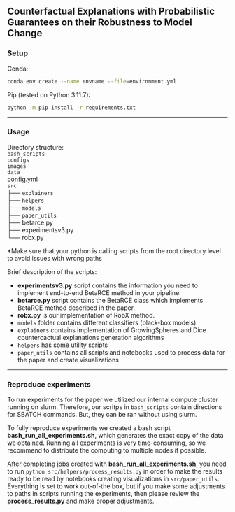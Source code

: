 ## Counterfactual Explanations with Probabilistic Guarantees on their Robustness to Model Change


### Setup
Conda:
```bash
conda env create --name envname --file=environment.yml
```
Pip (tested on Python 3.11.7):
```bash
python -m pip install -r requirements.txt 
```

***
### Usage

Directory structure:   
        `bash_scripts`  
        `configs`  
        `images`  
        `data`   
        config.yml  
        `src`   
        ├── `explainers`  
        ├── `helpers`  
        ├── `models`  
        ├── `paper_utils`  
        ├── betarce.py  
        ├── experimentsv3.py  
        └── robx.py  
  

*Make sure that your python is calling scripts from the root directory level to avoid issues with wrong paths  

Brief description of the scripts:  
- **experimentsv3.py** script contains the information you need to implement end-to-end BetaRCE method in your pipeline.
- **betarce.py** script contains the BetaRCE class which implements BetaRCE method described in the paper.   
- **robx.py** is our implementation of RobX method.  
- `models` folder contains different classifiers (black-box models)
- `explainers` contains implementation of GrowingSpheres and Dice countercactual explanations generation algorithms 
- `helpers` has some utility scripts
- `paper_utils` contains all scripts and notebooks used to process data for the paper and create visualizations 



***
### Reproduce experiments
To run experiments for the paper we utilized our internal compute cluster running on slurm. Therefore, our scritps in `bash_scripts` contain directions for SBATCH commands. But, they can be ran without using slurm.  

To fully reproduce experiments we created a bash script **bash_run_all_experiments.sh**, which generates the exact copy of the data we obtained. Running all experiments is very time-consuming, so we recommend to distribute the computing to multiple nodes if possible.    

After completing jobs created with **bash_run_all_experiments.sh**, you need to run `python src/helpers/process_results.py` in order to make the results ready to be read by notebooks creating visualizations in `src/paper_utils`. Everything is set to work out-of-the box, but if you make some adjustments to paths in scripts running the experiments, then please review the **process_results.py** and make proper adjustments. 


